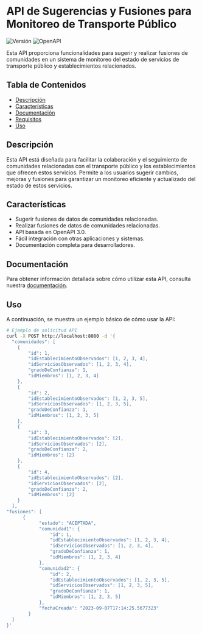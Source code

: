 # API de Sugerencias y Fusiones para Monitoreo de Transporte Público

![Versión](https://img.shields.io/badge/Versión-1.0.0-brightgreen)
![OpenAPI](https://img.shields.io/badge/OpenAPI-3.0-blue)

Esta API proporciona funcionalidades para sugerir y realizar fusiones de comunidades en un sistema de monitoreo del estado de servicios de transporte público y establecimientos relacionados.

## Tabla de Contenidos

- [Descripción](#descripción)
- [Características](#características)
- [Documentación](#documentación)
- [Requisitos](#requisitos)
- [Uso](#uso)


## Descripción

Esta API está diseñada para facilitar la colaboración y el seguimiento de comunidades relacionadas con el transporte público y los establecimientos que ofrecen estos servicios. Permite a los usuarios sugerir cambios, mejoras y fusiones para garantizar un monitoreo eficiente y actualizado del estado de estos servicios.

## Características

- Sugerir fusiones de datos de comunidades relacionadas.
- Realizar fusiones de datos de comunidades relacionadas.
- API basada en OpenAPI 3.0.
- Fácil integración con otras aplicaciones y sistemas.
- Documentación completa para desarrolladores.

## Documentación

Para obtener información detallada sobre cómo utilizar esta API, consulta nuestra [documentación](https://app.swaggerhub.com/apis/LSANGRONI/API_Fusion_Comunidades/1.0.0).

## Uso

A continuación, se muestra un ejemplo básico de cómo usar la API:

```bash
# Ejemplo de solicitud API
curl -X POST http://localhost:8080 -d '{
  "comunidades": [
    {
        "id": 1,
        "idEstablecimientoObservados": [1, 2, 3, 4],
        "idServiciosObservados": [1, 2, 3, 4],
        "gradoDeConfianza": 1,
        "idMiembros": [1, 2, 3, 4]
    },
    {
        "id": 2,
        "idEstablecimientoObservados": [1, 2, 3, 5],
        "idServiciosObservados": [1, 2, 3, 5],
        "gradoDeConfianza": 1,
        "idMiembros": [1, 2, 3, 5]
    },
    {
        "id": 3,
        "idEstablecimientoObservados": [2],
        "idServiciosObservados": [2],
        "gradoDeConfianza": 2,
        "idMiembros": [2]
    },
    {
        "id": 4,
        "idEstablecimientoObservados": [2],
        "idServiciosObservados": [2],
        "gradoDeConfianza": 2,
        "idMiembros": [2]
    }
  ],
"fusiones": [
      {
            "estado": "ACEPTADA",
            "comunidad1": {
                "id": 1,
                "idEstablecimientoObservados": [1, 2, 3, 4],
                "idServiciosObservados": [1, 2, 3, 4],
                "gradoDeConfianza": 1,
                "idMiembros": [1, 2, 3, 4]
            },
            "comunidad2": {
                "id": 2,
                "idEstablecimientoObservados": [1, 2, 3, 5],
                "idServiciosObservados": [1, 2, 3, 5],
                "gradoDeConfianza": 1,
                "idMiembros": [1, 2, 3, 5]
            },
            "fechaCreada": "2023-09-07T17:14:25.5677323"
        }
  ]
}'
